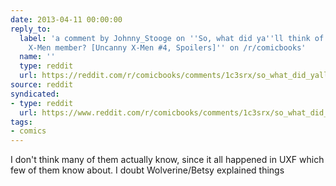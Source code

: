 ```yaml
---
date: 2013-04-11 00:00:00
reply_to:
  label: 'a comment by Johnny_Stooge on ''So, what did ya''ll think of the new Uncanny
    X-Men member? [Uncanny X-Men #4, Spoilers]'' on /r/comicbooks'
  name: ''
  type: reddit
  url: https://reddit.com/r/comicbooks/comments/1c3srx/so_what_did_yall_think_of_the_new_uncanny_xmen/c9cz948/
source: reddit
syndicated:
- type: reddit
  url: https://www.reddit.com/r/comicbooks/comments/1c3srx/so_what_did_yall_think_of_the_new_uncanny_xmen/c9d06pt/
tags:
- comics
---
```


I don't think many of them actually know, since it all happened in UXF which few of them know about. I doubt Wolverine/Betsy explained things